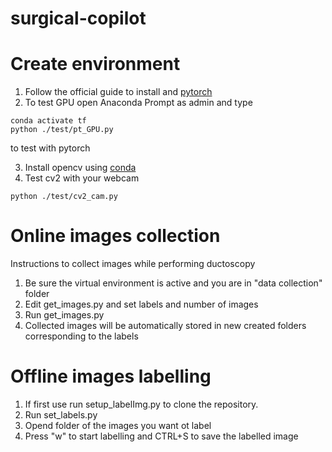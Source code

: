 # surgical-copilot

# Create environment
1. Follow the official guide to install and [pytorch](https://pytorch.org/)
2. To test GPU open Anaconda Prompt as admin and type 
```
conda activate tf
python ./test/pt_GPU.py

```
to test with pytorch

3. Install opencv using [conda](https://anaconda.org/conda-forge/opencv)
4. Test cv2 with your webcam
```
python ./test/cv2_cam.py
``` 

# Online images collection
Instructions to collect images while performing ductoscopy
1. Be sure the virtual environment is active and you are in "data collection" folder
2. Edit get_images.py and set labels and number of images
3. Run get_images.py
4. Collected images will be automatically stored in new created folders corresponding to the labels

# Offline images labelling
1. If first use run setup_labelImg.py to clone the repository. <br/>
2. Run set_labels.py
3. Opend folder of the images you want ot label
4. Press "w" to start labelling and CTRL+S to save the labelled image 
